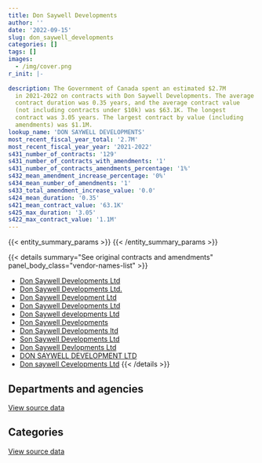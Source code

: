 ```yaml
---
title: Don Saywell Developments
author: ''
date: '2022-09-15'
slug: don_saywell_developments
categories: []
tags: []
images:
  - /img/cover.png
r_init: |-
  
description: The Government of Canada spent an estimated $2.7M
  in 2021-2022 on contracts with Don Saywell Developments. The average
  contract duration was 0.35 years, and the average contract value
  (not including contracts under $10k) was $63.1K. The longest
  contract was 3.05 years. The largest contract by value (including
  amendments) was $1.1M.
lookup_name: 'DON SAYWELL DEVELOPMENTS'
most_recent_fiscal_year_total: '2.7M'
most_recent_fiscal_year_year: '2021-2022'
s431_number_of_contracts: '129'
s431_number_of_contracts_with_amendments: '1'
s431_number_of_contracts_amendments_percentage: '1%'
s432_mean_amendment_increase_percentage: '0%'
s434_mean_number_of_amendments: '1'
s433_total_amendment_increase_value: '0.0'
s424_mean_duration: '0.35'
s421_mean_contract_value: '63.1K'
s425_max_duration: '3.05'
s422_max_contract_value: '1.1M'
---
```


<script src="/rmarkdown-libs/htmlwidgets/htmlwidgets.js"></script>
<link href="/rmarkdown-libs/datatables-css/datatables-crosstalk.css" rel="stylesheet" />
<script src="/rmarkdown-libs/datatables-binding/datatables.js"></script>
<script src="/rmarkdown-libs/jquery/jquery-3.6.0.min.js"></script>
<link href="/rmarkdown-libs/dt-core-bootstrap/css/dataTables.bootstrap.min.css" rel="stylesheet" />
<link href="/rmarkdown-libs/dt-core-bootstrap/css/dataTables.bootstrap.extra.css" rel="stylesheet" />
<script src="/rmarkdown-libs/dt-core-bootstrap/js/jquery.dataTables.min.js"></script>
<script src="/rmarkdown-libs/dt-core-bootstrap/js/dataTables.bootstrap.min.js"></script>
<link href="/rmarkdown-libs/crosstalk/css/crosstalk.min.css" rel="stylesheet" />
<script src="/rmarkdown-libs/crosstalk/js/crosstalk.min.js"></script>
<script src="/rmarkdown-libs/htmlwidgets/htmlwidgets.js"></script>
<link href="/rmarkdown-libs/datatables-css/datatables-crosstalk.css" rel="stylesheet" />
<script src="/rmarkdown-libs/datatables-binding/datatables.js"></script>
<script src="/rmarkdown-libs/jquery/jquery-3.6.0.min.js"></script>
<link href="/rmarkdown-libs/dt-core-bootstrap/css/dataTables.bootstrap.min.css" rel="stylesheet" />
<link href="/rmarkdown-libs/dt-core-bootstrap/css/dataTables.bootstrap.extra.css" rel="stylesheet" />
<script src="/rmarkdown-libs/dt-core-bootstrap/js/jquery.dataTables.min.js"></script>
<script src="/rmarkdown-libs/dt-core-bootstrap/js/dataTables.bootstrap.min.js"></script>
<link href="/rmarkdown-libs/crosstalk/css/crosstalk.min.css" rel="stylesheet" />
<script src="/rmarkdown-libs/crosstalk/js/crosstalk.min.js"></script>

{{< entity_summary_params >}}
{{< /entity_summary_params >}}

{{< details summary="See original contracts and amendments" panel_body_class="vendor-names-list" >}}
- [Don Saywell Developments Ltd](https://search.open.canada.ca/en/ct/?sort=contract_value_f%20desc&page=1&search_text=%22Don%20Saywell%20Developments%20Ltd%22)
- [Don Saywell Developments Ltd.](https://search.open.canada.ca/en/ct/?sort=contract_value_f%20desc&page=1&search_text=%22Don%20Saywell%20Developments%20Ltd.%22)
- [Don Saywell Development Ltd](https://search.open.canada.ca/en/ct/?sort=contract_value_f%20desc&page=1&search_text=%22Don%20Saywell%20Development%20Ltd%22)
- [Don Saywell Developments Ltd](https://search.open.canada.ca/en/ct/?sort=contract_value_f%20desc&page=1&search_text=%22Don%20Saywell%20Developments%20%20Ltd%22)
- [Don Saywell developments Ltd](https://search.open.canada.ca/en/ct/?sort=contract_value_f%20desc&page=1&search_text=%22Don%20Saywell%20developments%20Ltd%22)
- [Don Saywell Developments](https://search.open.canada.ca/en/ct/?sort=contract_value_f%20desc&page=1&search_text=%22Don%20Saywell%20Developments%22)
- [Don Saywell Developments ltd](https://search.open.canada.ca/en/ct/?sort=contract_value_f%20desc&page=1&search_text=%22Don%20Saywell%20Developments%20ltd%22)
- [Son Saywell Developments Ltd](https://search.open.canada.ca/en/ct/?sort=contract_value_f%20desc&page=1&search_text=%22Son%20Saywell%20Developments%20Ltd%22)
- [Don Saywell Devlopments Ltd](https://search.open.canada.ca/en/ct/?sort=contract_value_f%20desc&page=1&search_text=%22Don%20Saywell%20Devlopments%20Ltd%22)
- [DON SAYWELL DEVELOPMENT LTD](https://search.open.canada.ca/en/ct/?sort=contract_value_f%20desc&page=1&search_text=%22DON%20SAYWELL%20DEVELOPMENT%20LTD%22)
- [Don saywell Cevelopments Ltd](https://search.open.canada.ca/en/ct/?sort=contract_value_f%20desc&page=1&search_text=%22Don%20saywell%20Cevelopments%20Ltd%22)
{{< /details >}}

## Departments and agencies

<div id="htmlwidget-1" style="width:100%;height:auto;" class="datatables html-widget"></div>
<script type="application/json" data-for="htmlwidget-1">{"x":{"style":"bootstrap","filter":"none","vertical":false,"data":[["<a href=\"/departments/dnd-mdn/\">National Defence<\/a>"],[1560226.02],[1581207.28],[667468.38],[2650249.18]],"container":"<table class=\"table table-striped table-hover row-border order-column display\">\n  <thead>\n    <tr>\n      <th>Department<\/th>\n      <th>2018-2019<\/th>\n      <th>2019-2020<\/th>\n      <th>2020-2021<\/th>\n      <th>2021-2022<\/th>\n    <\/tr>\n  <\/thead>\n<\/table>","options":{"order":[[4,"desc"]],"pageLength":10,"autoWidth":true,"columnDefs":[{"targets":1,"render":"function(data, type, row, meta) {\n    return type !== 'display' ? data : DTWidget.formatCurrency(data, \"$\", 2, 3, \",\", \".\", true, null);\n  }"},{"targets":2,"render":"function(data, type, row, meta) {\n    return type !== 'display' ? data : DTWidget.formatCurrency(data, \"$\", 2, 3, \",\", \".\", true, null);\n  }"},{"targets":3,"render":"function(data, type, row, meta) {\n    return type !== 'display' ? data : DTWidget.formatCurrency(data, \"$\", 2, 3, \",\", \".\", true, null);\n  }"},{"targets":4,"render":"function(data, type, row, meta) {\n    return type !== 'display' ? data : DTWidget.formatCurrency(data, \"$\", 2, 3, \",\", \".\", true, null);\n  }"},{"width":"16%","targets":[1,2,3,4]},{"className":"dt-right","targets":[1,2,3,4]}],"orderClasses":false}},"evals":["options.columnDefs.0.render","options.columnDefs.1.render","options.columnDefs.2.render","options.columnDefs.3.render"],"jsHooks":[]}</script>
<p class="text-right">
<a href="https://github.com/GoC-Spending/contracts-data/tree/main/data/out/vendors/don_saywell_developments/summary_by_fiscal_year_by_department.csv" class="source-data-link btn btn-link">View source data</a>
</p>

## Categories

<div id="htmlwidget-2" style="width:100%;height:auto;" class="datatables html-widget"></div>
<script type="application/json" data-for="htmlwidget-2">{"x":{"style":"bootstrap","filter":"none","vertical":false,"data":[["<a href=\"/categories/facilities_and_construction/\">Facilities and construction<\/a>","<a href=\"/categories/defence/\">Defence<\/a>"],[1560226.02,null],[1570678.72,10528.56],[667468.38,null],[2650249.18,null]],"container":"<table class=\"table table-striped table-hover row-border order-column display\">\n  <thead>\n    <tr>\n      <th>Category<\/th>\n      <th>2018-2019<\/th>\n      <th>2019-2020<\/th>\n      <th>2020-2021<\/th>\n      <th>2021-2022<\/th>\n    <\/tr>\n  <\/thead>\n<\/table>","options":{"order":[[4,"desc"]],"dom":"t","pageLength":30,"autoWidth":true,"columnDefs":[{"targets":1,"render":"function(data, type, row, meta) {\n    return type !== 'display' ? data : DTWidget.formatCurrency(data, \"$\", 2, 3, \",\", \".\", true, null);\n  }"},{"targets":2,"render":"function(data, type, row, meta) {\n    return type !== 'display' ? data : DTWidget.formatCurrency(data, \"$\", 2, 3, \",\", \".\", true, null);\n  }"},{"targets":3,"render":"function(data, type, row, meta) {\n    return type !== 'display' ? data : DTWidget.formatCurrency(data, \"$\", 2, 3, \",\", \".\", true, null);\n  }"},{"targets":4,"render":"function(data, type, row, meta) {\n    return type !== 'display' ? data : DTWidget.formatCurrency(data, \"$\", 2, 3, \",\", \".\", true, null);\n  }"},{"width":"16%","targets":[1,2,3,4]},{"className":"dt-right","targets":[1,2,3,4]}],"orderClasses":false,"lengthMenu":[10,25,30,50,100]}},"evals":["options.columnDefs.0.render","options.columnDefs.1.render","options.columnDefs.2.render","options.columnDefs.3.render"],"jsHooks":[]}</script>
<p class="text-right">
<a href="https://github.com/GoC-Spending/contracts-data/tree/main/data/out/vendors/don_saywell_developments/summary_by_fiscal_year_by_category.csv" class="source-data-link btn btn-link">View source data</a>
</p>
